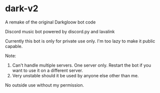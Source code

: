 # dark-v2
A remake of the original Darkgloow bot code

Discord music bot powered by discord.py and lavalink

Currently this bot is only for private use only. I'm too lazy to make it public capable. 


Note: 
1. Can't handle multiple servers. One server only. Restart the bot if you want to use it on a different server.
2. Very unstable should it be used by anyone else other than me.


No outside use without my permission.
